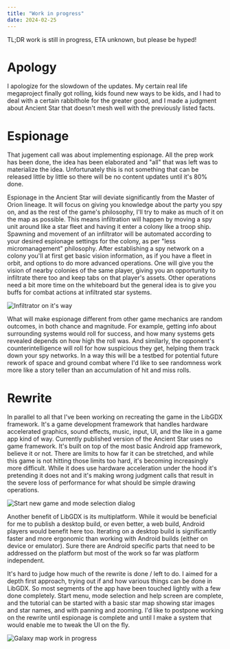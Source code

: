 ```yaml
---
title: "Work in progress"
date: 2024-02-25
---
```


TL;DR work is still in progress, ETA unknown, but please be hyped!

# Apology

I apologize for the slowdown of the updates. My certain real life megaproject finally got rolling, kids found new ways to be kids, and I had to deal with a certain rabbithole for the greater good, and I made a judgment about Ancient Star that doesn't mesh well with the previously listed facts.

# Espionage

That jugement call was about implementing espionage. All the prep work has been done, the idea has been elaborated and "all" that was left was to materialize the idea. Unfortunately this is not something that can be released little by little so there will be no content updates until it's 80% done.

Espionage in the Ancient Star will deviate significantly from the Master of Orion lineage. It will focus on giving you knowledge about the party you spy on, and as the rest of the game's philosophy, I'll try to make as much of it on the map as possible. This means infiltration will happen by moving a spy unit around like a star fleet and having it enter a colony like a troop ship. Spawning and movement of an infiltrator will be automated according to your desired espionage settings for the colony, as per "less micromanagement" philosophy. After establishing a spy network on a colony you'll at first get basic vision information, as if you have a fleet in orbit, and options to do more advanced operations. One will give you the vision of nearby colonies of the same player, giving you an opportunity to infiltrate there too and keep tabs on that player's assets. Other operations need a bit more time on the whiteboard but the general idea is to give you buffs for combat actions at infiltrated star systems.

![Infiltrator on it's way](/assets/infiltrator-flying.png)

What will make espionage different from other game mechanics are random outcomes, in both chance and magnitude. For example, getting info about surrounding systems would roll for success, and how many systems gets revealed depends on how high the roll was. And similarly, the opponent's counterintelligence will roll for how suspicious they get, helping them track down your spy networks. In a way this will be a testbed for potential future rework of space and ground combat where I'd like to see randomness work more like a story teller than an accumulation of hit and miss rolls.

# Rewrite

In parallel to all that I've been working on recreating the game in the LibGDX framework. It's a game development framework that handles hardware accelerated graphics, sound effects, music, input, UI, and the like in a game app kind of way. Currently published version of the Ancient Star uses no game framework. It's built on top of the most basic Android app framework, believe it or not. There are limits to how far it can be stretched, and while this game is not hitting those limits too hard, it's becoming increasingly more difficult. While it does use hardware acceleration under the hood it's pretending it does not and it's making wrong judgment calls that result in the severe loss of performance for what should be simple drawing operations.

![Start new game and mode selection dialog](/assets/rewrite-select-mode.png)

Another benefit of LibGDX is its multiplatform. While it would be beneficial for me to publish a desktop build, or even better, a web build, Android players would benefit here too. Iterating on a desktop build is significantly faster and more ergonomic than working with Android builds (either on device or emulator). Sure there are Android specific parts that need to be addressed on the platform but most of the work so far was platform independent.

It's hard to judge how much of the rewrite is done / left to do. I aimed for a depth first approach, trying out if and how various things can be done in LibGDX. So most segments of the app have been touched lightly with a few done completely. Start menu, mode selection and help screen are complete, and the tutorial can be started with a basic star map showing star images and star names, and with panning and zooming. I'd like to postpone working on the rewrite until espionage is complete and until I make a system that would enable me to tweak the UI on the fly.

![Galaxy map work in progress](/assets/rewrite-tutorial-wip.png)